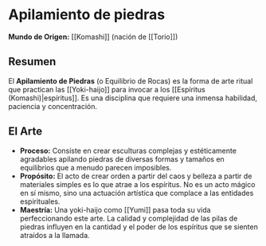 # Apilamiento de piedras

**Mundo de Origen:** [[Komashi]] (nación de [[Torio]])

## Resumen
El **Apilamiento de Piedras** (o Equilibrio de Rocas) es la forma de arte ritual que practican las [[Yoki-haijo]] para invocar a los [[Espíritus (Komashi)|espíritus]]. Es una disciplina que requiere una inmensa habilidad, paciencia y concentración.

## El Arte
- **Proceso:** Consiste en crear esculturas complejas y estéticamente agradables apilando piedras de diversas formas y tamaños en equilibrios que a menudo parecen imposibles.
- **Propósito:** El acto de crear orden a partir del caos y belleza a partir de materiales simples es lo que atrae a los espíritus. No es un acto mágico en sí mismo, sino una actuación artística que complace a las entidades espirituales.
- **Maestría:** Una yoki-haijo como [[Yumi]] pasa toda su vida perfeccionando este arte. La calidad y complejidad de las pilas de piedras influyen en la cantidad y el poder de los espíritus que se sienten atraídos a la llamada.
